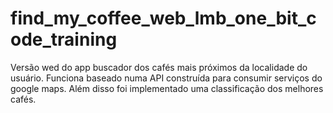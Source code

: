 # find_my_coffee_web_lmb_one_bit_code_training
Versão wed do app buscador dos cafés mais próximos da localidade do usuário. Funciona baseado numa API construída para consumir serviços do google maps. Além disso foi implementado uma classificação dos melhores cafés.
